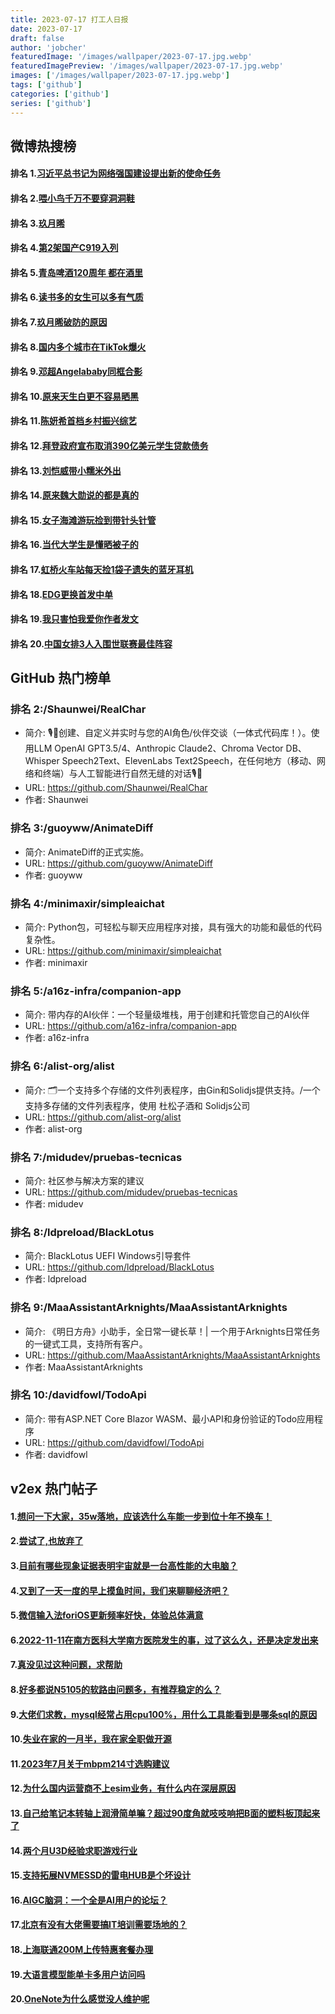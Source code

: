 ```yaml
---
title: 2023-07-17 打工人日报
date: 2023-07-17
draft: false
author: 'jobcher'
featuredImage: '/images/wallpaper/2023-07-17.jpg.webp'
featuredImagePreview: '/images/wallpaper/2023-07-17.jpg.webp'
images: ['/images/wallpaper/2023-07-17.jpg.webp']
tags: ['github']
categories: ['github']
series: ['github']
---
```


## 微博热搜榜

#### 排名 1.[习近平总书记为网络强国建设提出新的使命任务](https://s.weibo.com/weibo?q=习近平总书记为网络强国建设提出新的使命任务)
#### 排名 2.[喂小鸟千万不要穿洞洞鞋](https://s.weibo.com/weibo?q=喂小鸟千万不要穿洞洞鞋)
#### 排名 3.[玖月晞](https://s.weibo.com/weibo?q=玖月晞)
#### 排名 4.[第2架国产C919入列](https://s.weibo.com/weibo?q=第2架国产C919入列)
#### 排名 5.[青岛啤酒120周年 都在酒里](https://s.weibo.com/weibo?q=青岛啤酒120周年都在酒里)
#### 排名 6.[读书多的女生可以多有气质](https://s.weibo.com/weibo?q=读书多的女生可以多有气质)
#### 排名 7.[玖月晞破防的原因](https://s.weibo.com/weibo?q=玖月晞破防的原因)
#### 排名 8.[国内多个城市在TikTok爆火](https://s.weibo.com/weibo?q=国内多个城市在TikTok爆火)
#### 排名 9.[邓超Angelababy同框合影](https://s.weibo.com/weibo?q=邓超Angelababy同框合影)
#### 排名 10.[原来天生白更不容易晒黑](https://s.weibo.com/weibo?q=原来天生白更不容易晒黑)
#### 排名 11.[陈妍希首档乡村振兴综艺](https://s.weibo.com/weibo?q=陈妍希首档乡村振兴综艺)
#### 排名 12.[拜登政府宣布取消390亿美元学生贷款债务](https://s.weibo.com/weibo?q=拜登政府宣布取消390亿美元学生贷款债务)
#### 排名 13.[刘恺威带小糯米外出](https://s.weibo.com/weibo?q=刘恺威带小糯米外出)
#### 排名 14.[原来魏大勋说的都是真的](https://s.weibo.com/weibo?q=原来魏大勋说的都是真的)
#### 排名 15.[女子海滩游玩捡到带针头针管](https://s.weibo.com/weibo?q=女子海滩游玩捡到带针头针管)
#### 排名 16.[当代大学生是懂晒被子的](https://s.weibo.com/weibo?q=当代大学生是懂晒被子的)
#### 排名 17.[虹桥火车站每天捡1袋子遗失的蓝牙耳机](https://s.weibo.com/weibo?q=虹桥火车站每天捡1袋子遗失的蓝牙耳机)
#### 排名 18.[EDG更换首发中单](https://s.weibo.com/weibo?q=EDG更换首发中单)
#### 排名 19.[我只害怕我爱你作者发文](https://s.weibo.com/weibo?q=我只害怕我爱你作者发文)
#### 排名 20.[中国女排3人入围世联赛最佳阵容](https://s.weibo.com/weibo?q=中国女排3人入围世联赛最佳阵容)
## GitHub 热门榜单

### 排名 2:/Shaunwei/RealChar
- 简介: 🎙️🤖创建、自定义并实时与您的AI角色/伙伴交谈（一体式代码库！）。使用LLM OpenAI GPT3.5/4、Anthropic Claude2、Chroma Vector DB、Whisper Speech2Text、ElevenLabs Text2Speech，在任何地方（移动、网络和终端）与人工智能进行自然无缝的对话🎙️🤖
- URL: https://github.com/Shaunwei/RealChar
- 作者: Shaunwei 

### 排名 3:/guoyww/AnimateDiff
- 简介: AnimateDiff的正式实施。
- URL: https://github.com/guoyww/AnimateDiff
- 作者: guoyww 

### 排名 4:/minimaxir/simpleaichat
- 简介: Python包，可轻松与聊天应用程序对接，具有强大的功能和最低的代码复杂性。
- URL: https://github.com/minimaxir/simpleaichat
- 作者: minimaxir 

### 排名 5:/a16z-infra/companion-app
- 简介: 带内存的AI伙伴：一个轻量级堆栈，用于创建和托管您自己的AI伙伴
- URL: https://github.com/a16z-infra/companion-app
- 作者: a16z-infra 

### 排名 6:/alist-org/alist
- 简介: 🗂️一个支持多个存储的文件列表程序，由Gin和Solidjs提供支持。/一个支持多存储的文件列表程序，使用 杜松子酒和 Solidjs公司
- URL: https://github.com/alist-org/alist
- 作者: alist-org 

### 排名 7:/midudev/pruebas-tecnicas
- 简介: 社区参与解决方案的建议
- URL: https://github.com/midudev/pruebas-tecnicas
- 作者: midudev 

### 排名 8:/ldpreload/BlackLotus
- 简介: BlackLotus UEFI Windows引导套件
- URL: https://github.com/ldpreload/BlackLotus
- 作者: ldpreload 

### 排名 9:/MaaAssistantArknights/MaaAssistantArknights
- 简介: 《明日方舟》小助手，全日常一键长草！| 一个用于Arknights日常任务的一键式工具，支持所有客户。
- URL: https://github.com/MaaAssistantArknights/MaaAssistantArknights
- 作者: MaaAssistantArknights 

### 排名 10:/davidfowl/TodoApi
- 简介: 带有ASP.NET Core Blazor WASM、最小API和身份验证的Todo应用程序
- URL: https://github.com/davidfowl/TodoApi
- 作者: davidfowl 

## v2ex 热门帖子

#### 1.[想问一下大家，35w落地，应该选什么车能一步到位十年不换车！](https://www.v2ex.com/t/957255#reply44)
#### 2.[尝试了,也放弃了](https://www.v2ex.com/t/957251#reply32)
#### 3.[目前有哪些现象证据表明宇宙就是一台高性能的大电脑？](https://www.v2ex.com/t/957241#reply29)
#### 4.[又到了一天一度的早上摸鱼时间，我们来聊聊经济吧？](https://www.v2ex.com/t/957245#reply28)
#### 5.[微信输入法foriOS更新频率好快，体验总体满意](https://www.v2ex.com/t/957253#reply28)
#### 6.[2022-11-11在南方医科大学南方医院发生的事，过了这么久，还是决定发出来](https://www.v2ex.com/t/957247#reply22)
#### 7.[真没见过这种问题，求帮助](https://www.v2ex.com/t/957240#reply15)
#### 8.[好多都说N5105的软路由问题多，有推荐稳定的么？](https://www.v2ex.com/t/957254#reply12)
#### 9.[大佬们求教，mysql经常占用cpu100%，用什么工具能看到是哪条sql的原因](https://www.v2ex.com/t/957256#reply10)
#### 10.[失业在家的一月半，我在家全职做开源](https://www.v2ex.com/t/957260#reply7)
#### 11.[2023年7月关于mbpm214寸选购建议](https://www.v2ex.com/t/957263#reply6)
#### 12.[为什么国内运营商不上esim业务，有什么内在深层原因](https://www.v2ex.com/t/957272#reply6)
#### 13.[自己给笔记本转轴上润滑简单嘛？超过90度角就吱吱响把B面的塑料板顶起来了](https://www.v2ex.com/t/957268#reply5)
#### 14.[两个月U3D经验求职游戏行业](https://www.v2ex.com/t/957243#reply4)
#### 15.[支持拓展NVMESSD的雷电HUB是个坏设计](https://www.v2ex.com/t/957244#reply4)
#### 16.[AIGC脑洞：一个全是AI用户的论坛？](https://www.v2ex.com/t/957258#reply4)
#### 17.[北京有没有大佬需要搞IT培训需要场地的？](https://www.v2ex.com/t/957262#reply4)
#### 18.[上海联通200M上传特惠套餐办理](https://www.v2ex.com/t/957273#reply4)
#### 19.[大语言模型能单卡多用户访问吗](https://www.v2ex.com/t/957248#reply3)
#### 20.[OneNote为什么感觉没人维护呢](https://www.v2ex.com/t/957271#reply3)
